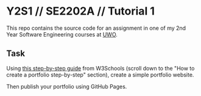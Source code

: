 # Y2S1 // SE2202A // Tutorial 1
This repo contains the source code for an assignment in one of my 2nd Year Software Engineering courses at [UWO](https://www.uwo.ca/).

## Task
Using [this step-by-step guide](https://www.w3schools.com/howto/howto_website_create_portfolio.asp) from W3Schools (scroll down to the "How to create a portfolio step-by-step" section), create a simple portfolio website.

Then publish your portfolio using GitHub Pages.
